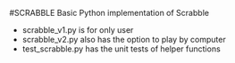 #SCRABBLE
Basic Python implementation of Scrabble  
- scrabble_v1.py is for only user
- scrabble_v2.py also has the option to play by computer
- test_scrabble.py has the unit tests of helper functions
